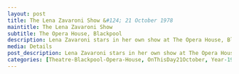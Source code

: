 ```yaml
---
layout: post
title: The Lena Zavaroni Show &#124; 21 October 1978
maintitle: The Lena Zavaroni Show
subtitle: The Opera House, Blackpool
description: Lena Zavaroni stars in her own show at The Opera House, Blackpool.
media: Details
post_description: Lena Zavaroni stars in her own show at The Opera House, Blackpool.
categories: [Theatre-Blackpool-Opera-House, OnThisDay21October, Year-1978]
---
```


